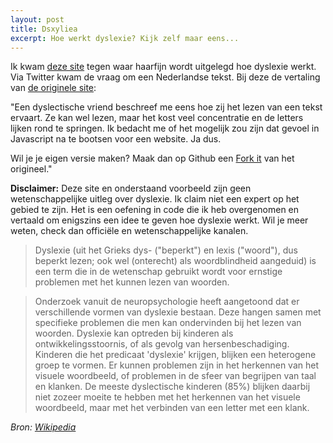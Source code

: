 ```yaml
---
layout: post
title: Dsxyliea
excerpt: Hoe werkt dyslexie? Kijk zelf maar eens...
---
```


Ik kwam [deze site](http://geon.github.io/programming/2016/03/03/dsxyliea) tegen waar haarfijn wordt uitgelegd hoe dyslexie werkt. Via Twitter kwam de vraag om een Nederlandse tekst. Bij deze de vertaling van [de originele site](http://geon.github.io/programming/2016/03/03/dsxyliea):

"Een dyslectische vriend beschreef me eens hoe zij het lezen van een tekst ervaart. Ze kan wel lezen, maar het kost veel concentratie en de letters lijken rond te springen.
Ik bedacht me of het mogelijk zou zijn dat gevoel in Javascript na te bootsen voor een website. Ja dus.

Wil je je eigen versie maken? Maak dan op Github een [Fork it](https://github.com/geon/geon.github.com/blob/master/_posts/2016-03-03-dsxyliea.md) van het origineel."

**Disclaimer:** Deze site en onderstaand voorbeeld zijn geen wetenschappelijke uitleg over dyslexie. Ik claim niet een expert op het gebied te zijn. Het is een oefening in code die ik heb overgenomen en vertaald om enigszins een idee te geven hoe dyslexie werkt. Wil je meer weten, check dan officiële en wetenschappelijke kanalen.


> Dyslexie (uit het Grieks dys- ("beperkt") en lexis ("woord"), dus beperkt lezen; ook wel (onterecht) als woordblindheid aangeduid) is een term die in de wetenschap gebruikt wordt voor ernstige problemen met het kunnen lezen van woorden.

> Onderzoek vanuit de neuropsychologie heeft aangetoond dat er verschillende vormen van dyslexie bestaan. Deze hangen samen met specifieke problemen die men kan ondervinden bij het lezen van woorden. Dyslexie kan optreden bij kinderen als ontwikkelingsstoornis, of als gevolg van hersenbeschadiging. Kinderen die het predicaat 'dyslexie' krijgen, blijken een heterogene groep te vormen. Er kunnen problemen zijn in het herkennen van het visuele woordbeeld, of problemen in de sfeer van begrijpen van taal en klanken. De meeste dyslectische kinderen (85%) blijken daarbij niet zozeer moeite te hebben met het herkennen van het visuele woordbeeld, maar met het verbinden van een letter met een klank.


*Bron: [Wikipedia](https://nl.wikipedia.org/wiki/Dyslexie)*



<script type="text/javascript" src="//cdnjs.cloudflare.com/ajax/libs/jquery/2.0.3/jquery.min.js"></script>
<script type="text/javascript" src="/scripts/dyslexia.js"></script>
